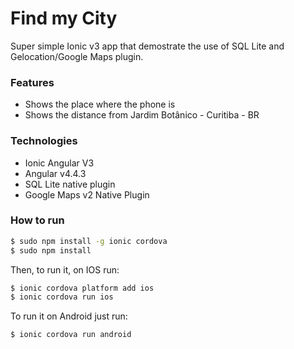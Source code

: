 # Find my City

Super simple Ionic v3 app that demostrate the use of SQL Lite and Gelocation/Google Maps plugin.

### Features
- Shows the place where the phone is
- Shows the distance from Jardim Botânico - Curitiba - BR

### Technologies

- Ionic Angular V3
- Angular v4.4.3
- SQL Lite native plugin
- Google Maps v2 Native Plugin


### How to run

```bash
$ sudo npm install -g ionic cordova
$ sudo npm install
```

Then, to run it, on IOS run:

```bash
$ ionic cordova platform add ios
$ ionic cordova run ios
```

To run it on Android just run:

```bash
$ ionic cordova run android
```
